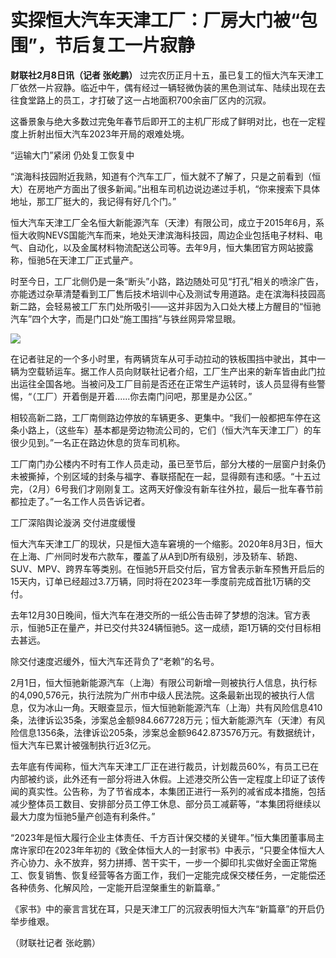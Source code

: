 # 实探恒大汽车天津工厂：厂房大门被“包围”，节后复工一片寂静

**财联社2月8日讯（记者 张屹鹏）**
过完农历正月十五，虽已复工的恒大汽车天津工厂依然一片寂静。临近中午，偶有经过一辆轻微伪装的黑色测试车、陆续出现在去往食堂路上的员工，才打破了这一占地面积700余亩厂区内的沉寂。

这番景象与绝大多数过完兔年春节后即开工的主机厂形成了鲜明对比，也在一定程度上折射出恒大汽车2023年开局的艰难处境。

“运输大门”紧闭 仍处复工恢复中

“滨海科技园附近我熟，知道有个汽车工厂，恒大就不了解了，只是之前看到（恒大）在房地产方面出了很多新闻。”出租车司机边说边递过手机，“你来搜索下具体地址，那工厂挺大的，我记得有好几个门。”

恒大汽车天津工厂全名恒大新能源汽车（天津）有限公司，成立于2015年6月，系恒大收购NEVS国能汽车而来，地处天津滨海科技园，周边企业包括电子材料、电气、自动化，以及金属材料物流配送公司等。去年9月，恒大集团官方网站披露称，恒驰5在天津工厂正式量产。

时至今日，工厂北侧仍是一条“断头”小路，路边随处可见“打孔”相关的喷涂广告，亦能透过杂草清楚看到工厂售后技术培训中心及测试专用道路。走在滨海科技园高新二路，会轻易被工厂东门处所吸引——这并非因为入口处大楼上方醒目的“恒驰汽车”四个大字，而是门口处“施工围挡”与铁丝网异常显眼。

![](https://inews.gtimg.com/newsapp_bt/0/15653435409/1000)

在记者驻足的一个多小时里，有两辆货车从可手动拉动的铁板围挡中驶出，其中一辆为空载轿运车。据工作人员向财联社记者介绍，工厂生产出来的新车皆由此门拉出运往全国各地。当被问及工厂目前是否还在正常生产运转时，该人员显得有些警惕，“（工厂）开着倒是开着......你去南门问吧，那里是办公区。”

相较高新二路，工厂南侧路边停放的车辆更多、更集中。“我们一般都把车停在这条小路上，（这些车）基本都是旁边物流公司的，它们（恒大汽车天津工厂）的车很少见到。”一名正在路边休息的货车司机称。

工厂南门办公楼内不时有工作人员走动，虽已至节后，部分大楼的一层窗户封条仍未被撕掉，个别区域的封条与福字、春联搭配在一起，显得颇有违和感。“十五过完，（2月）6号我们才刚刚复工。这两天好像没有新车往外拉，最后一批车春节前都拉走了。”一名工作人员告诉记者。

工厂深陷舆论漩涡 交付进度缓慢

恒大汽车天津工厂的现状，只是恒大造车窘境的一个缩影。2020年8月3日，恒大在上海、广州同时发布六款车，覆盖了从A到D所有级别，涉及轿车、轿跑、SUV、MPV、跨界车等类别。在恒驰5开启交付后，官方曾表示新车预售开启后的15天内，订单已经超过3.7万辆，同时将在2023年一季度前完成首批1万辆的交付。

去年12月30日晚间，恒大汽车在港交所的一纸公告击碎了梦想的泡沫。官方表示，恒驰5正在量产，并已交付共324辆恒驰5。这一成绩，距1万辆的交付目标相去甚远。

除交付速度迟缓外，恒大汽车还背负了“老赖”的名号。

2月1日，恒大恒驰新能源汽车（上海）有限公司新增一则被执行人信息，执行标的4,090,576元，执行法院为广州市中级人民法院。这条最新出现的被执行人信息，仅为冰山一角。天眼查显示，恒大恒驰新能源汽车（上海）共有风险信息410条，法律诉讼35条，涉案总金额984.667728万元；恒大新能源汽车（天津）有风险信息1356条，法律诉讼205条，涉案总金额9642.873576万元。有数据统计，恒大汽车已累计被强制执行近3亿元。

去年底有传闻称，恒大汽车天津工厂正在进行裁员，计划裁员60%，有员工已在内部被约谈，此外还有一部分将进入休假。上述港交所公告一定程度上印证了该传闻的真实性。公告称，为了节省成本，本集团正进行一系列的减省成本措施，包括减少整体员工数目、安排部分员工停工休息、部分员工减薪等，“本集团将继续以最大力度为恒驰5量产创造有利条件。”

“2023年是恒大履行企业主体责任、千方百计保交楼的关键年。”恒大集团董事局主席许家印在2023年年初的《致全体恒大人的一封家书》中表示，“只要全体恒大人齐心协力、永不放弃，努力拼搏、苦干实干，一步一个脚印扎实做好全面正常施工、恢复销售、恢复经营等各方面工作，我们一定能完成保交楼任务，一定能偿还各种债务、化解风险，一定能开启涅槃重生的新篇章。”

《家书》中的豪言言犹在耳，只是天津工厂的沉寂表明恒大汽车“新篇章”的开启仍举步维艰。

（财联社记者 张屹鹏）

